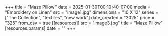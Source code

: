 +++
title = "Maze Pillow"
date = 2025-01-30T00:10:40-07:00
media = "Embroidery on Linen"
src = "image1.jpg"
dimensions = "10 X 12"
series = ["The Collection", "textiles", "new work"]
date_created = "2025"
price = "325"
from_csv = true
[[resources]]
  src = "image3.jpg"
  title = "Maze Pillow"
  [resources.params]
  date = ""
+++